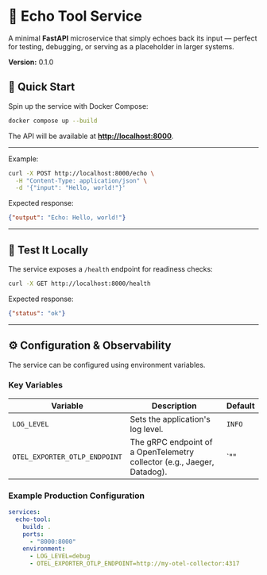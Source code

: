 # 🔄 Echo Tool Service

A minimal **FastAPI** microservice that simply echoes back its input — perfect for testing, debugging, or serving as a placeholder in larger systems.

**Version:** 0.1.0

## 🚀 Quick Start

Spin up the service with Docker Compose:

```bash
docker compose up --build
```

The API will be available at **[http://localhost:8000](http://localhost:8000)**.

---

Example:

```bash
curl -X POST http://localhost:8000/echo \
  -H "Content-Type: application/json" \
  -d '{"input": "Hello, world!"}'
```

Expected response:

```json
{"output": "Echo: Hello, world!"}
```

---

## 🧪 Test It Locally

The service exposes a `/health` endpoint for readiness checks:

```bash
curl -X GET http://localhost:8000/health
```

Expected response:

```json
{"status": "ok"}
```

---

## ⚙️ Configuration & Observability

The service can be configured using environment variables.

### Key Variables

| Variable                      | Description                                                                | Default                 |
| ----------------------------- | -------------------------------------------------------------------------- | ----------------------- |
| `LOG_LEVEL`                   | Sets the application's log level.                                          | `INFO`                  |
| `OTEL_EXPORTER_OTLP_ENDPOINT` | The gRPC endpoint of a OpenTelemetry collector (e.g., Jaeger, Datadog). | `"" |

### Example Production Configuration

```yaml
services:
  echo-tool:
    build: .
    ports:
      - "8000:8000"
    environment:
      - LOG_LEVEL=debug
      - OTEL_EXPORTER_OTLP_ENDPOINT=http://my-otel-collector:4317
```
